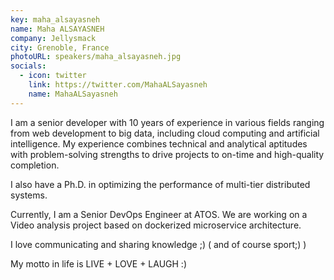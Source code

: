```yaml
---
key: maha_alsayasneh
name: Maha ALSAYASNEH
company: Jellysmack
city: Grenoble, France
photoURL: speakers/maha_alsayasneh.jpg
socials:
  - icon: twitter
    link: https://twitter.com/MahaALSayasneh
    name: MahaALSayasneh
---
```


I am a senior developer with 10 years of experience in various fields ranging from web development to big data, including cloud computing and artificial intelligence. My experience combines technical and analytical aptitudes with problem-solving strengths to drive projects to on-time and high-quality completion.

I also have a Ph.D. in optimizing the performance of multi-tier distributed systems.

Currently, I am a Senior DevOps Engineer at ATOS. We are working on a Video analysis project based on dockerized microservice architecture.

I love communicating and sharing knowledge ;) ( and of course sport;) )

My motto in life is LIVE + LOVE + LAUGH :)